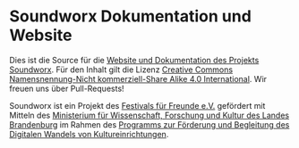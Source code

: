 # Soundworx Dokumentation und Website

Dies ist die Source für die [Website und Dokumentation des Projekts Soundworx](https://soundworx.org). Für den Inhalt gilt die Lizenz [Creative Commons Namensnennung-Nicht kommerziell-Share Alike 4.0 International](https://creativecommons.org/licenses/by-nc-sa/4.0/). Wir freuen uns über Pull-Requests!

Soundworx ist ein Projekt des [Festivals für Freunde e.V.](http://www.festivalfuerfreunde.de/) gefördert mit Mitteln des [Ministerium für Wissenschaft, Forschung und Kultur des Landes Brandenburg](https://mwfk.brandenburg.de/mwfk/de/) im Rahmen des [Programms zur Förderung und Begleitung des Digitalen Wandels von Kultureinrichtungen](https://mwfk.brandenburg.de/mwfk/de/kultur/digitalisierung-in-der-kultur/).
